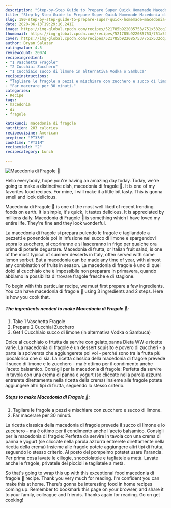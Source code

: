 ```yaml
---
description: "Step-by-Step Guide to Prepare Super Quick Homemade Macedonia di Fragole 🍓"
title: "Step-by-Step Guide to Prepare Super Quick Homemade Macedonia di Fragole 🍓"
slug: 180-step-by-step-guide-to-prepare-super-quick-homemade-macedonia-di-fragole
date: 2020-06-13T19:29:10.241Z
image: https://img-global.cpcdn.com/recipes/521785b922085753/751x532cq70/macedonia-di-fragole-🍓-recipe-main-photo.jpg
thumbnail: https://img-global.cpcdn.com/recipes/521785b922085753/751x532cq70/macedonia-di-fragole-🍓-recipe-main-photo.jpg
cover: https://img-global.cpcdn.com/recipes/521785b922085753/751x532cq70/macedonia-di-fragole-🍓-recipe-main-photo.jpg
author: Bryan Salazar
ratingvalue: 4.5
reviewcount: 20074
recipeingredient:
- "1 Vaschetta Fragole"
- "2 Cucchiai Zucchero"
- "1 Cucchiaio succo di limone in alternativa Vodka o Sambuca"
recipeinstructions:
- "Tagliare le fragole a pezzi e mischiare con zucchero e succo di limone."
- "Far macerare per 30 minuti."
categories:
- Recipe
tags:
- macedonia
- di
- fragole

katakunci: macedonia di fragole 
nutrition: 283 calories
recipecuisine: American
preptime: "PT33M"
cooktime: "PT31M"
recipeyield: "2"
recipecategory: Lunch

---
```



![Macedonia di Fragole 🍓](https://img-global.cpcdn.com/recipes/521785b922085753/751x532cq70/macedonia-di-fragole-🍓-recipe-main-photo.jpg)

Hello everybody, hope you're having an amazing day today. Today, we're going to make a distinctive dish, macedonia di fragole 🍓. It is one of my favorites food recipes. For mine, I will make it a little bit tasty. This is gonna smell and look delicious.

Macedonia di Fragole 🍓 is one of the most well liked of recent trending foods on earth. It is simple, it's quick, it tastes delicious. It is appreciated by millions daily. Macedonia di Fragole 🍓 is something which I have loved my entire life. They're fine and they look wonderful.

La macedonia di fragole si prepara pulendo le fragole e tagliandole a pezzetti e ponendole poi in infusione nel succo di limone e spargendovi sopra lo zucchero, si copriranno e si lasceranno in frigo per qualche ora prima di poterle degustare. Macedonia di frutta, or Italian fruit salad, is one of the most typical of summer desserts in Italy, often served with some lemon sorbet. But a macedonia can be made any time of year, with almost any combination of fruits in season. La macedonia di fragole è uno di quei dolci al cucchiaio che è impossibile non preparare in primavera, quando abbiamo la possibilità di trovare fragole fresche e di stagione.


To begin with this particular recipe, we must first prepare a few ingredients. You can have macedonia di fragole 🍓 using 3 ingredients and 2 steps. Here is how you cook that.

<!--inarticleads1-->

##### The ingredients needed to make Macedonia di Fragole 🍓:

1. Take 1 Vaschetta Fragole
1. Prepare 2 Cucchiai Zucchero
1. Get 1 Cucchiaio succo di limone (in alternativa Vodka o Sambuca)


Dolce al cucchiaio o frtutta da servire con gelato,panna Dieta WW e ricette varie. La macedonia di fragole è un dessert squisito e povero di zuccheri - a parte la spolverata che aggiungerete poi voi - perché sono tra la frutta più ipocalorica che ci sia. La ricetta classica della macedonia di fragole prevede il succo di limone e lo zucchero - ma è ottimo per il condimento anche l&#39;aceto balsamico. Consigli per la macedonia di fragole: Perfetta da servire in tavola con una crema di panna e yogurt (se cliccate nella parola azzurra entrerete direttamente nella ricetta della crema) Insieme alle fragole potete aggiungere altri tipi di frutta, seguendo lo stesso criterio. 

<!--inarticleads2-->

##### Steps to make Macedonia di Fragole 🍓:

1. Tagliare le fragole a pezzi e mischiare con zucchero e succo di limone.
1. Far macerare per 30 minuti.


La ricetta classica della macedonia di fragole prevede il succo di limone e lo zucchero - ma è ottimo per il condimento anche l&#39;aceto balsamico. Consigli per la macedonia di fragole: Perfetta da servire in tavola con una crema di panna e yogurt (se cliccate nella parola azzurra entrerete direttamente nella ricetta della crema) Insieme alle fragole potete aggiungere altri tipi di frutta, seguendo lo stesso criterio. Al posto del pompelmo potetet usare l&#39;arancia. Per prima cosa lavate le ciliegie, snocciolatele e tagliatele a metà. Lavate anche le fragole, privatele dei piccioli e tagliatele a metà. 

So that's going to wrap this up with this exceptional food macedonia di fragole 🍓 recipe. Thank you very much for reading. I'm confident you can make this at home. There's gonna be interesting food in home recipes coming up. Remember to bookmark this page on your browser, and share it to your family, colleague and friends. Thanks again for reading. Go on get cooking!
